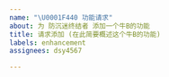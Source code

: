 ```yaml
---
name: "\U0001F440 功能请求"
about: 为 防沉迷终结者 添加一个牛B的功能
title: 请求添加 (在此简要概述这个牛B的功能)
labels: enhancement
assignees: dsy4567

---
```


<!-- 注释区域 开始
💡 请勿在注释区域说明问题
💡 若要换行, 请在后面跟两个空格, 然后另起一行
💡 点击 Preview 以预览问题
💡 点击 Submit new issue 以提交问题
注释区域 结束  ->

# 👍 介绍一下这个牛B的功能
- 巴啦啦拉  
- 巴啦啦拉  
- 巴啦啦拉
